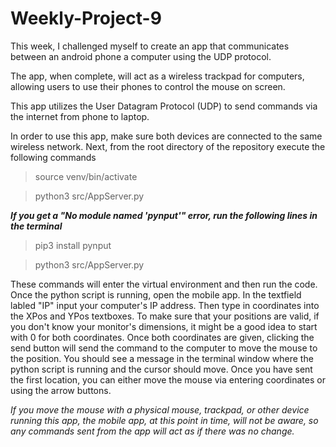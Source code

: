 # Weekly-Project-9
This week, I challenged myself to create an app that communicates between an android phone a computer using the UDP protocol.

The app, when complete, will act as a wireless trackpad for computers, allowing users to use their phones to control the mouse on screen.

This app utilizes the User Datagram Protocol (UDP) to send commands via the internet from phone to laptop.

In order to use this app, make sure both devices are connected to the same wireless network. Next, from the root directory of the repository execute the following commands
>source venv/bin/activate

>python3 src/AppServer.py

***If you get a "No module named 'pynput'" error, run the following lines in the terminal***
>pip3 install pynput

>python3 src/AppServer.py

These commands will enter the virtual environment and then run the code. Once the python script is running, open the mobile app. In the textfield labled "IP" input your computer's IP address. Then type in coordinates into the XPos and YPos textboxes. To make sure that your positions are valid, if you don't know your monitor's dimensions, it might be a good idea to start with 0 for both coordinates. Once both coordinates are given, clicking the send button will send the command to the computer to move the mouse to the position. You should see a message in the terminal window where the python script is running and the cursor should move. Once you have sent the first location, you can either move the mouse via entering coordinates or using the arrow buttons.

*If you move the mouse with a physical mouse, trackpad, or other device running this app, the mobile app, at this point in time, will not be aware, so any commands sent from the app will act as if there was no change.*
